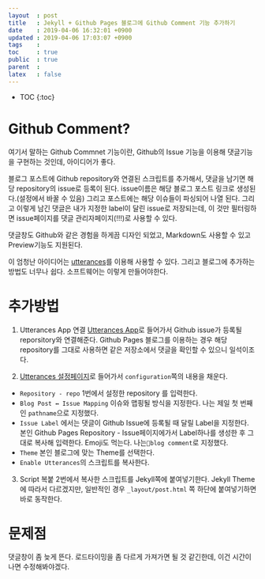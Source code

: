 ```yaml
---
layout  : post
title   : Jekyll + Github Pages 블로그에 Github Comment 기능 추가하기
date    : 2019-04-06 16:32:01 +0900
updated : 2019-04-06 17:03:07 +0900
tags    : 
toc     : true
public  : true
parent  : 
latex   : false
---
```

* TOC
{:toc}

# Github Comment?
여기서 말하는 Github Commnet 기능이란, Github의 Issue 기능을 이용해 댓글기능을
구현하는 것인데, 아이디어가 좋다.

블로그 포스트에 Github repository와 연결된 스크립트를 추가해서, 댓글을 남기면 
해당 repository의 issue로 등록이 된다. issue이름은 해당 블로그 포스트 링크로 
생성된다.(설정에서 바꿀 수 있음) 그리고 포스트에는 해당 이슈들이 파싱되어 나열
된다. 그리고 이렇게 남긴 댓글은 내가 지정한 label이 달린 issue로 저장되는데,
이 것만 필터링하면 issue페이지를 댓글 관리자페이지(!!!)로 사용할 수 있다.

댓글창도 Github와 같은 경험을 하게끔 디자인 되었고, Markdown도 사용할 수 있고
Preview기능도 지원된다. 

이 엄청난 아이디어는 [utterances](https://utteranc.es/)를 이용해 사용할 수 있다.
그리고 블로그에 추가하는 방법도 너무나 쉽다. 소프트웨어는 이렇게 만들어야한다.

# 추가방법
1. Utterances App 연결
[Utterances App](https://github.com/apps/utterances)로 들어가서 Github issue가
등록될 reporsitory와 연결해준다. Github Pages 블로그를 이용하는 경우 해당 
repository를  그대로 사용하면 같은 저장소에서 댓글을 확인할 수 있으니 일석이조다.

2. [Utterances 설정페이지](https://utteranc.es/)로 들어가서 `configuration`쪽의 
내용을 채운다.
- `Repository - repo` 1번에서 설정한 repository 를 입력한다.
- `Blog Post ↔️ Issue Mapping` 이슈와 맵핑될 방식을 지정한다. 나는 제일 첫 번째인
`pathname`으로 지정했다.
- `Issue Label` 에서는 댓글이 Github Issue에 등록될 때 달릴 Label을 지정한다.
본인 Github Pages Repository - Issue페이지에가서 Label하나를 생성한 후 그대로
복사해 입력한다. Emoji도 먹는다. 나는`💬blog comment`로 지정했다. 
- `Theme` 본인 블로그에 맞는 Theme를 선택한다.
- `Enable Utterances`의 스크립트를 복사한다.

3. Script 복붙
2번에서 복사한 스크립트를 Jekyll쪽에 붙여넣기한다.
Jekyll Theme에 따라서 다르겠지만, 일반적인 경우  `_layout/post.html` 쪽 하단에 
붙여넣기하면 바로 동작한다.

# 문제점
댓글창이 좀 늦게 뜬다. 로드타이밍을 좀 다르게 가져가면 될 것 같긴한데, 이건
시간이 나면 수정해봐야겠다.

